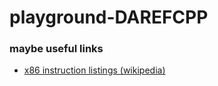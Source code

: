 # playground-DAREFCPP

### maybe useful links
- [x86 instruction listings (wikipedia)](https://en.wikipedia.org/wiki/X86_instruction_listings)
